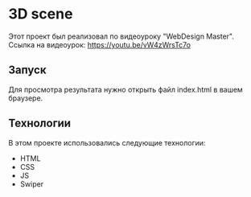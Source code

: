 # 3D scene

Этот проект был реализовал по видеоуроку "WebDesign Master".
Ссылка на видеоурок: https://youtu.be/vW4zWrsTc7o

## Запуск

Для просмотра результата нужно открыть файл index.html в вашем браузере.

## Технологии

В этом проекте использовались следующие технологии:
* HTML
* CSS
* JS
* Swiper

